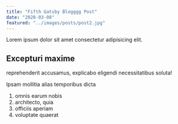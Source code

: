```yaml
---
title: "Fifth Gatsby Blogggg Post"
date: "2020-03-08"
featured: "../images/posts/post2.jpg"
---
```


Lorem ipsum dolor sit amet consectetur adipisicing elit.

## Excepturi maxime

reprehenderit accusamus, explicabo eligendi necessitatibus soluta!

Ipsam mollitia alias temporibus dicta

1. omnis earum nobis
2. architecto, quia
3. officiis aperiam
4. voluptate quaerat